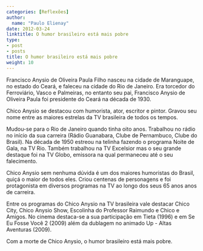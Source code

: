 ```yaml
---
categories: [Reflexões]
author:
  name: "Paulo Elienay"
date: 2012-03-24
linktitle: O humor brasileiro está mais pobre
type:
- post
- posts
title: O humor brasileiro está mais pobre
weight: 10
---
```

Francisco Anysio de Oliveira Paula Filho nasceu na cidade de Maranguape, no estado do Ceará, e faleceu na cidade do Rio de Janeiro. Era torcedor do Ferroviário, Vasco e Palmeiras, no entanto seu pai, Francisco Anysio de Oliveira Paula foi presidente do Ceará na década de 1930.

Chico Anysio se destacou com humorista, ator, escritor e pintor. Gravou seu nome entre as maiores estrelas da TV brasileira de todos os tempos.

Mudou-se para o Rio de Janeiro quando tinha oito anos. Trabalhou no rádio no início da sua carreira (Rádio Guanabara, Clube de Pernambuco, Clube do Brasil). Na década de 1950 estreou na telinha fazendo o programa Noite de Gala, na TV Rio. Também trabalhou na TV Excelsior mas o seu grande destaque foi na TV Globo, emissora na qual permaneceu até o seu falecimento.

Chico Anysio sem nenhuma dúvida é um dos maiores humoristas do Brasil, quiçá o maior de todos eles. Criou centenas de personagens e foi protagonista em diversos programas na TV ao longo dos seus 65 anos anos de carreira. 

Entre os programas do Chico Anysio na TV brasileira vale destacar Chico City, Chico Anysio Show, Escolinha do Professor Raimundo e Chico e Amigos. No cinema destaca-se a sua participação em Tieta (1996) e em Se Eu Fosse Você 2 (2009) além da dublagem no animado Up - Altas Aventuras (2009).

Com a morte de Chico Anysio, o humor brasileiro está mais pobre.
